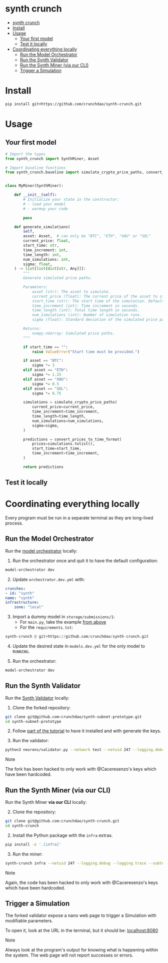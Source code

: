 # synth crunch

- [synth crunch](#synth-crunch)
- [Install](#install)
- [Usage](#usage)
  - [Your first model](#your-first-model)
  - [Test it locally](#test-it-locally)
- [Coordinating everything locally](#coordinating-everything-locally)
  - [Run the Model Orchestrator](#run-the-model-orchestrator)
  - [Run the Synth Validator](#run-the-synth-validator)
  - [Run the Synth Miner (via our CLI)](#run-the-synth-miner-via-our-cli)
  - [Trigger a Simulation](#trigger-a-simulation)

# Install

<!-- TODO Publish on PyPI and update the command -->

```bash
pip install git+https://github.com/crunchdao/synth-crunch.git
```

# Usage

## Your first model

```python
# Import the types
from synth_crunch import SynthMiner, Asset

# Import baseline functions
from synth_crunch.baseline import simulate_crypto_price_paths, convert_prices_to_time_format


class MyMiner(SynthMiner):

    def __init__(self):
        # Initialize your state in the constructor:
        # - load your model
        # - warmup your code

        pass

    def generate_simulations(
        self,
        asset: Asset,  # can only be "BTC", "ETH", "XAU" or "SOL"
        current_price: float,
        start_time: str,
        time_increment: int,
        time_length: int,
        num_simulations: int,
        sigma: float,
    ) -> list[list[dict[str, Any]]]:
        """
        Generate simulated price paths.

        Parameters:
            asset (str): The asset to simulate.
            current_price (float): The current price of the asset to simulate.
            start_time (str): The start time of the simulation. Defaults to current time.
            time_increment (int): Time increment in seconds.
            time_length (int): Total time length in seconds.
            num_simulations (int): Number of simulation runs.
            sigma (float): Standard deviation of the simulated price path.

        Returns:
            numpy.ndarray: Simulated price paths.
        """

        if start_time == "":
            raise ValueError("Start time must be provided.")

        if asset == "BTC":
            sigma *= 3
        elif asset == "ETH":
            sigma *= 1.25
        elif asset == "XAU":
            sigma *= 0.5
        elif asset == "SOL":
            sigma *= 0.75

        simulations = simulate_crypto_price_paths(
            current_price=current_price,
            time_increment=time_increment,
            time_length=time_length,
            num_simulations=num_simulations,
            sigma=sigma,
        )

        predictions = convert_prices_to_time_format(
            prices=simulations.tolist(),
            start_time=start_time,
            time_increment=time_increment,
        )

        return predictions
```

## Test it locally

<!-- TODO How should we do local testing? -->
<!--
    Via an inline tool?
    Via a cli (difficult if in notebook)?
    With with data, history from Pyth?
    Also use history to score it locally?
-->

# Coordinating everything locally

Every program must be run in a separate terminal as they are long-lived process.

## Run the Model Orchestrator

Run the [model orchestrator](https://github.com/crunchdao/model-orchestrator/) locally:

1. Run the orchestrator once and quit it to have the default configuration:

```bash
model-orchestrator dev
```

2. Update `orchestrator.dev.yml` with:

```yaml
crunches:
- id: "synth"
name: "synth"
infrastructure:
    zone: "local"
```

3. Import a dummy model in `storage/submissions/1`:
   - For `main.py`, take the example [from above](./README.md#your-first-model)
   - For the `requirements.txt`:

<!-- TODO Replace with correct name when package is available on PyPI -->
```python
synth-crunch @ git+https://github.com/crunchdao/synth-crunch.git
```

4. Update the desired state in `models.dev.yml` for the only model to `RUNNING`.

5. Run the orchestrator:

```bash
model-orchestrator dev
```

## Run the Synth Validator

Run the [Synth Validator](https://github.com/crunchdao/synth-subnet-prototype/) locally:

1. Clone the forked repository:

```bash
git clone git@github.com:crunchdao/synth-subnet-prototype.git
cd synth-subnet-prototype
```

2. Follow [part of the tutorial](https://github.com/crunchdao/synth-subnet-prototype/blob/main/docs/miner_tutorial.md) to have it installed and with generate the keys.

3. Run the validator:

```bash
python3 neurons/validator.py --network test --netuid 247 --logging.debug --logging.trace --subtensor.network test --wallet.name validator --wallet.hotkey default --neuron.axon_off true --ewma.half_life_days 5 --ewma.cutoff_days 10 --softmax.beta -0.1
```

> [!NOTE]
> The fork has been hacked to only work with @Caceresenzo's keys which have been hardcoded.

## Run the Synth Miner (via our CLI)

Run the Synth Miner **via our CLI** locally:

2. Clone the repository:

<!-- TODO Publish on PyPI and remove the command? -->
```bash
git clone git@github.com:crunchdao/synth-crunch.git
cd synth-crunch
```

2. Install the Python package with the `infra` extras.

<!-- TODO Publish on PyPI and update the command -->
```bash
pip install -e '.[infra]'
```

3. Run the miner:

```bash
synth-crunch infra --netuid 247 --logging.debug --logging.trace --subtensor.network test --wallet.name miner --wallet.hotkey default --axon.port 8091 --blacklist.validator_min_stake 1
```

> [!NOTE]
> Again, the code has been hacked to only work with @Caceresenzo's keys which have been hardcoded.

## Trigger a Simulation

The forked validator expose a nano web page to trigger a Simulation with modifiable parameters.

To open it, look at the URL in the terminal, but it should be: [localhost:8080](http://localhost:8080/)

> [!NOTE]
> Always look at the program's output for knowing what is happening within the system.
> The web page will not report successes or errors.
